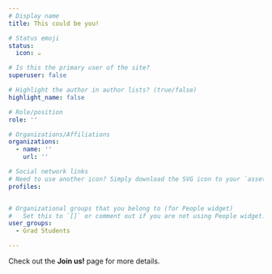 ```yaml
---
# Display name
title: This could be you!

# Status emoji
status:
  icon: ☕️

# Is this the primary user of the site?
superuser: false

# Highlight the author in author lists? (true/false)
highlight_name: false

# Role/position
role: ''

# Organizations/Affiliations
organizations:
  - name: ''
    url: ''

# Social network links
# Need to use another icon? Simply download the SVG icon to your `assets/media/icons/` folder.
profiles:


# Organizational groups that you belong to (for People widget)
#   Set this to `[]` or comment out if you are not using People widget.
user_groups:
  - Grad Students

---
```


Check out the **Join us!** page for more details.